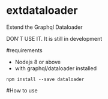 # extdataloader
Extend the Graphql Dataloader

DON'T USE IT. It is still in development

#requirements
- Nodejs 8 or above
- with graphql/dataloader installed
```
npm install --save dataloader
```


#How to use
